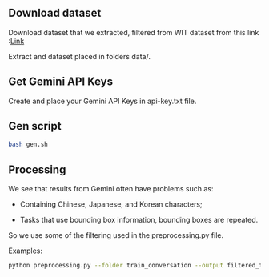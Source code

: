 ## Download dataset

Download dataset that we extracted, filtered from WIT dataset from this link :[Link](https://drive.google.com/drive/folders/1SzlM2nXwT37h1mt63lTHSC1T_e9fjLeF?usp=sharing)

Extract and dataset placed in folders data/.

## Get Gemini API Keys

Create and place your Gemini API Keys in api-key.txt file.

## Gen script

```bash
bash gen.sh
```

## Processing

We see that results from Gemini often have problems such as: 

- Containing Chinese, Japanese, and Korean characters; 

- Tasks that use bounding box information, bounding boxes are repeated.

So we use some of the filtering used in the preprocessing.py file.

Examples:

```bash
python preprocessing.py --folder train_conversation --output filtered_train_conversation
```